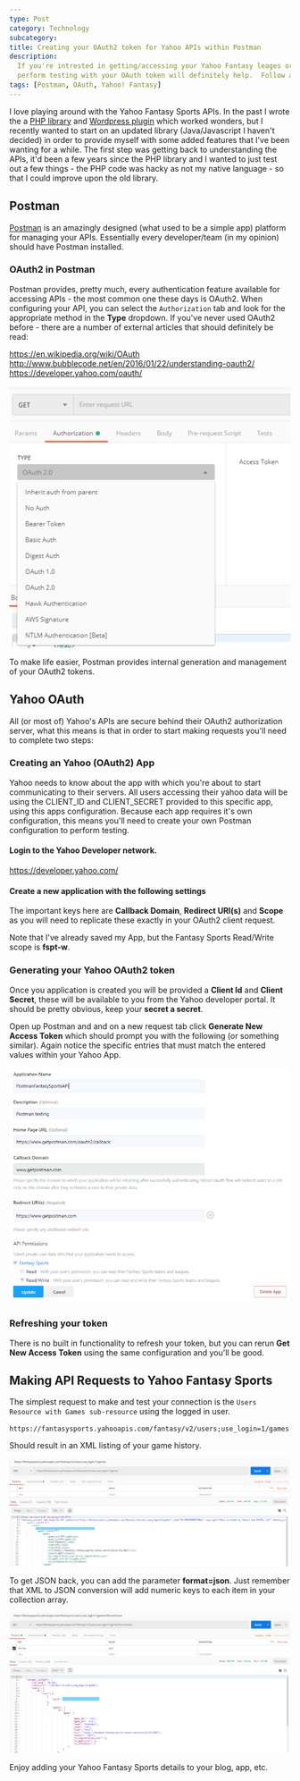 ```yaml
---
type: Post
category: Technology
subcategory:
title: Creating your OAuth2 token for Yahoo APIs within Postman
description:
  If you're intrested in getting/accessing your Yahoo Fantasy leages or teams, making sure you can setup Postman to
  perform testing with your OAuth token will definitely help.  Follow along...
tags: [Postman, OAuth, Yahoo! Fantasy]
---
```


I love playing around with the Yahoo Fantasy Sports APIs. In the past I wrote the a [PHP library](https://github.com/kenjdavidson/php-oauth-yahoofantasysports) and [Wordpress plugin](https://github.com/kenjdavidson/yahoo-fantasy-wordpress) which worked wonders, but I recently wanted to start on an updated library (Java/Javascript I haven't decided) in order to provide myself with some added features that I've been wanting for a while. The first step was getting back to understanding the APIs, it'd been a few years since the PHP library and I wanted to just test out a few things - the PHP code was hacky as not my native language - so that I could improve upon the old library.

## Postman

[Postman](https://www.postman.com/) is an amazingly designed (what used to be a simple app) platform for managing your APIs. Essentially every developer/team (in my opinion) should have Postman installed.

### OAuth2 in Postman

Postman provides, pretty much, every authentication feature available for accessing APIs - the most common one these days is OAuth2. When configuring your API, you can select the `Authorization` tab and look for the appropriate method in the **Type** dropdown. If you've never used OAuth2 before - there are a number of external articles that should definitely be read:

https://en.wikipedia.org/wiki/OAuth
http://www.bubblecode.net/en/2016/01/22/understanding-oauth2/
https://developer.yahoo.com/oauth/

![Postman OAuth Config](./postman-oauth.png)

To make life easier, Postman provides internal generation and management of your OAuth2 tokens.

## Yahoo OAuth

All (or most of) Yahoo's APIs are secure behind their OAuth2 authorization server, what this means is that in order to start making requests you'll need to complete two steps:

### Creating an Yahoo (OAuth2) App

Yahoo needs to know about the app with which you're about to start communicating to their servers. All users accessing their yahoo data will be using the CLIENT_ID and CLIENT_SECRET provided to this specific app, using this apps configuration. Because each app requires it's own configuration, this means you'll need to create your own Postman configuration to perform testing.

#### Login to the Yahoo Developer network.

https://developer.yahoo.com/

#### Create a new application with the following settings

The important keys here are **Callback Domain**, **Redirect URI(s)** and **Scope** as you will need to replicate these exactly in your OAuth2 client request.

Note that I've already saved my App, but the Fantasy Sports Read/Write scope is **fspt-w**.

### Generating your Yahoo OAuth2 token

Once you application is created you will be provided a **Client Id** and **Client Secret**, these will be available to you from the Yahoo developer portal. It should be pretty obvious, keep your **secret a secret**.

Open up Postman and and on a new request tab click **Generate New Access Token** which should prompt you with the following (or something similar). Again notice the specific entries that must match the entered values within your Yahoo App.

![Add Yahoo! Developer App](./yahoo-app-config.png)

### Refreshing your token

There is no built in functionality to refresh your token, but you can rerun **Get New Access Token** using the same configuration and you'll be good.

## Making API Requests to Yahoo Fantasy Sports

The simplest request to make and test your connection is the `Users Resource with Games sub-resource` using the logged in user.

```
https://fantasysports.yahooapis.com/fantasy/v2/users;use_login=1/games
```

Should result in an XML listing of your game history.

![Game Collection XML](./game-history.png)

To get JSON back, you can add the parameter **format=json**. Just remember that XML to JSON conversion will add numeric keys to each item in your collection array.

![Game Collection JSON](./game-history-json.png)

Enjoy adding your Yahoo Fantasy Sports details to your blog, app, etc.
